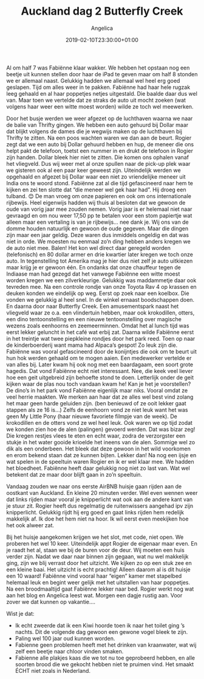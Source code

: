 ﻿---
title: Auckland dag 2 Butterfly Creek
author: Angelica
type: post
date: 2019-02-10T23:30:00+01:00
url: /weblog/2019/02/10/auckland-dag-2-butterfly-creek/
commentFolder: 2019-02-10-auckland-dag-2-butterfly-creek
categories:
- Wereld trip 2019
images: ["13-uitzicht-airbnb.jpg"]
resources:
- src: 01-justice-system.jpg
  title: Leuke subtekst
  params:
    imagegallery: true
- src: 02-trein-in-Butterfly-Creek.jpg
  title: Het treintje in Butterfly Creek
  params:
    imagegallery: true
- src: 03-konijn-aaien-Butterfly-Creek.jpg
  title: Konijn aaien in Butterfly Creek
  params:
    imagegallery: true
- src: 04-huifkar.jpg
  title: Huifkar
  params:
    imagegallery: true
- src: 05-mooi-visje.jpg
  title: Mooi visje
  params:
    imagegallery: true
- src: 06-vlinder-net-uit-pop.jpg
  title: Vlinder net uit de pop
  params:
    imagegallery: true
- src: 07-zonnende-krokodil.jpg
  title: Zonnende krokodil
  params:
    imagegallery: true
- src: 08-paling-voeren.jpg
  title: Paling voeren
  params:
    imagegallery: true
- src: 09-dino-achtervolging.jpg
  title: Dino achtervolging met Fabienne in de hoofdrol
  params:
    imagegallery: true
- src: 10-trex.jpg
  title: T-Rex
  params:
    imagegallery: true
- src: 11-geen-my-little-pony.jpg
  title: Geen My Little Pony (aldus Fabienne)
  params:
    imagegallery: true
- src: 12-onze-toyota-rav4.jpg
  title: Onze huurauto in Nieuw Zeeland, een Toyota RAV4 AWD
  params:
    imagegallery: true
- src: 13-uitzicht-airbnb.jpg
  title: Uitzicht vanuit ons AirBNB huisje
  params:
    imagegallery: true
    banner: true
- src: 14-uitzicht-airbnb.jpg
  title: Uitzicht vanuit ons AirBNB huisje
  params:
    imagegallery: true
- src: 15-uitzicht-airbnb.jpg
  title: Uitzicht vanuit ons AirBNB huisje
  params:
    imagegallery: true

---
Al om half 7 was Fabiënne klaar wakker. We hebben het opstaan nog een beetje uit kunnen stellen door haar de iPad te geven maar om half 8 stonden we er allemaal naast. Gelukkig hadden we allemaal wel heel erg goed geslapen.
Tijd om alles weer in te pakken. Fabiënne had haar hele rugzak leeg gehaald en al haar poppetjes netjes uitgestald. Die baalde daar dus wel van. Maar toen we vertelde dat ze straks de auto uit mocht zoeken (wat volgens haar weer een witte moest worden) wilde ze toch wel meewerken.

Door het busje werden we weer afgezet op de luchthaven waarna we naar de balie van Thrifty gingen. We hebben een auto gehuurd bij Dollar maar dat blijkt volgens de dames die je wegwijs maken op de luchthaven bij Thrifty te zitten.
Na een poos wachten waren we dan aan de beurt. Rogier zegt dat we een auto bij Dollar gehuurd hebben en hup, de meneer die ons helpt pakt de telefoon, toetst een nummer in en drukt de telefoon in Rogier zijn handen. Dollar bleek hier niet te zitten. Die komen ons ophalen vanaf het vliegveld. Dus wij weer met al onze spullen naar de pick-up plek waar we gisteren ook al een paar keer geweest zijn. Uiteindelijk werden we opgehaald en afgezet bij Dollar waar een niet zo vriendelijke meneer uit India ons te woord stond. Fabiënne zat al die tijd gefascineerd naar hem te kijken en zei ten slotte dat “die meneer wel gek haar had”. Hij droeg een tulband. 😊
De man vroeg om onze papieren en ook om ons internationale rijbewijs. Heel eigenwijs hadden wij thuis al besloten dat we gewoon de oude van vorig jaar mee zouden nemen. Vorig jaar is er helemaal niet naar gevraagd en om nou weer 17,50 pp te betalen voor een stom papiertje wat alleen maar een vertaling is van je rijbewijs… nee dank je.
Wij ons van de domme houden natuurlijk en gewoon de oude gegeven. Maar die dingen zijn maar een jaar geldig. Deze waren dus inmiddels ongeldig en dat was niet in orde. We moesten nu eenmaal zo’n ding hebben anders kregen we de auto niet mee. Balen! Het kon wel direct daar geregeld worden (telefonisch) en 80 dollar armer en drie kwartier later kregen we toch onze auto. In tegenstelling tot Amerika mag je hier dus niet zelf je auto uitkiezen maar krijg je er gewoon één. En ondanks dat onze chauffeur tegen de Indiaase man had gezegd dat het vanwege Fabiënne een witte moest worden kregen we een zilverkleurige. Gelukkig was maddammetje daar ook tevreden mee. Na een controle rondje van onze Toyota Rav 4 op krassen en deuken konden we eindelijk op weg. Eerst op zoek naar een koelbox. Die vonden we gelukkig al heel snel. In de winkel ernaast boodschappen doen. En daarna door naar Butterfly Creek. Een amusementspark naast het vliegveld waar ze o.a. een vlindertuin hebben, maar ook krokodillen, otters, een dino tentoonstelling en een nieuwe tentoonstelling over magische wezens zoals eenhoorns en zeemeerminnen. 
Omdat het al lunch tijd was eerst lekker geluncht in het café wat erbij zat. Daarna wilde Fabiënne eerst in het treintje wat twee piepkleine rondjes door het park reed. 
Toen op naar de kinderboerderij want mama had Alpaca’s gespot! Zo leuk zijn die. Fabiënne was vooral gefascineerd door de konijntjes die ook om te beurt uit hun hok werden gehaald om te mogen aaien. Een medewerker vertelde er van alles bij. Later kwam hij ook nog met een baardagaam, een soort grote hagedis. Dat vond Fabiënne echt niet interessant. Nee, die keek veel liever hoe een geit uitgebreid zijn behoefte stond te doen. Letterlijk onder de geit kijken waar de plas nou toch vandaan kwam he! Kan je het je voorstellen? 
De dino’s in het park vond Fabiënne eigenlijk maar niks. Vooral omdat ze veel herrie maakten. We merken aan haar dat ze alles wel best vind zolang het maar geen harde geluiden zijn. (ben benieuwd of ze ooit lekker gaat stappen als ze 16 is…) Zelfs de eenhoorn vond ze niet leuk want het was geen My Little Pony (haar nieuwe favoriete filmpje van de week). De krokodillen en de otters vond ze wel heel leuk. Ook waren we op tijd zodat we konden zien hoe de alen (palingen) gevoerd werden. Dat was bizar zeg! Die kregen restjes vlees te eten en echt waar, zodra de verzorgster een stukje in het water gooide krioelde het ineens van de alen. Sommige wel zo dik als een onderbeen. Het bleek dat deze gewoon in het wild voorkomen en erom bekend staan dat ze kunnen bijten. Lekker dan!
Na nog een ijsje en wat spelen in de speeltuin waren Rogier en ik er wel klaar mee. We hadden het bloedheet. Fabiënne heeft daar gelukkig nog niet zo last van. Wat wel betekent dat ze maar door blijft gaan in zo’n speeltuin.

Vandaag zouden we naar ons eerste AirBNB huisje gaan rijden aan de oostkant van Auckland. En kleine 20 minuten verder. Wel even wennen weer dat links rijden maar vooral je knipperlicht wat ook aan de andere kant van je stuur zit. Rogier heeft dus regelmatig de ruitenwissers aangehad ipv zijn knipperlicht. Gelukkig rijdt hij erg goed en gaat links rijden hem redelijk makkelijk af. Ik doe het hem niet na hoor. Ik wil eerst even meekijken hoe het ook alweer zat.

Bij het huisje aangekomen krijgen we het slot, met code, niet open. We proberen het wel 10 keer. Uiteindelijk appt Rogier de eigenaar maar even. En je raadt het al, staan we bij de buren voor de deur. Wij moeten een huis verder zijn. Nadat we daar naar binnen zijn gegaan, wat nu wel makkelijk ging, zijn we blij verrast door het uitzicht. We kijken zo op een stuk zee en een kleine baai. Het uitzicht is echt prachtig! Alleen daarom al is dit huisje een 10 waard! Fabiënne vind vooral haar “eigen” kamer met stapelbed helemaal leuk en begint weer gelijk met het uitstallen van haar poppetjes.
Na een broodmaaltijd gaat Fabiënne lekker naar bed. Rogier werkt nog wat aan het blog en Angelica leest wat. Morgen een dagje rustig aan. Voor zover we dat kunnen op vakantie….

Wist je dat:

- Ik echt zweerde dat ik een Kiwi hoorde toen ik naar het toilet ging ’s nachts. Dit de volgende dag gewoon een gewone vogel bleek te zijn.
- Paling wel 100 jaar oud kunnen worden.
- Fabienne geen problemen heeft met het drinken van kraanwater, wat wij zelf een beetje naar chloor vinden smaken.
- Fabienne alle plakjes kaas die we tot nu toe geprobeerd hebben, en alle soorten brood die we gekocht hebben niet te pruimen vind. Het smaakt ÉCHT niet zoals in Nederland. 
